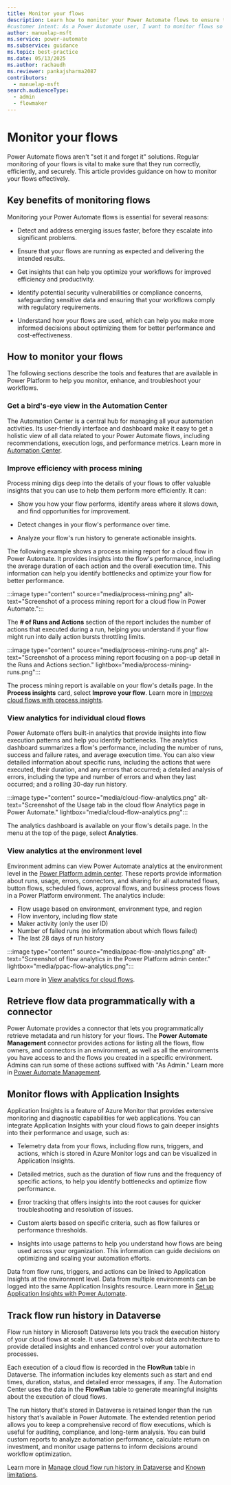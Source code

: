 ```yaml
---
title: Monitor your flows
description: Learn how to monitor your Power Automate flows to ensure that they run correctly, efficiently, and securely.
#customer intent: As a Power Automate user, I want to monitor flows so that I can ensure workflows run smoothly and efficiently.
author: manuelap-msft
ms.service: power-automate
ms.subservice: guidance
ms.topic: best-practice
ms.date: 05/13/2025
ms.author: rachaudh
ms.reviewer: pankajsharma2087
contributors:
  - manuelap-msft
search.audienceType:
  - admin
  - flowmaker
---
```


# Monitor your flows

Power Automate flows aren't "set it and forget it" solutions. Regular monitoring of your flows is vital to make sure that they run correctly, efficiently, and securely. This article provides guidance on how to monitor your flows effectively.

## Key benefits of monitoring flows

Monitoring your Power Automate flows is essential for several reasons:

- Detect and address emerging issues faster, before they escalate into significant problems.

- Ensure that your flows are running as expected and delivering the intended results.

- Get insights that can help you optimize your workflows for improved efficiency and productivity.

- Identify potential security vulnerabilities or compliance concerns, safeguarding sensitive data and ensuring that your workflows comply with regulatory requirements.

- Understand how your flows are used, which can help you make more informed decisions about optimizing them for better performance and cost-effectiveness.

## How to monitor your flows

The following sections describe the tools and features that are available in Power Platform to help you monitor, enhance, and troubleshoot your workflows.

### Get a bird's-eye view in the Automation Center

The Automation Center is a central hub for managing all your automation activities. Its user-friendly interface and dashboard make it easy to get a holistic view of all data related to your Power Automate flows, including recommendations, execution logs, and performance metrics. Learn more in [Automation Center](/power-automate/automation-center-overview).

### Improve efficiency with process mining

Process mining digs deep into the details of your flows to offer valuable insights that you can use to help them perform more efficiently. It can:

- Show you how your flow performs, identify areas where it slows down, and find opportunities for improvement.

- Detect changes in your flow's performance over time.

- Analyze your flow's run history to generate actionable insights.

The following example shows a process mining report for a cloud flow in Power Automate. It provides insights into the flow's performance, including the average duration of each action and the overall execution time. This information can help you identify bottlenecks and optimize your flow for better performance.

:::image type="content" source="media/process-mining.png" alt-text="Screenshot of a process mining report for a cloud flow in Power Automate.":::

The **# of Runs and Actions** section of the report includes the number of actions that executed during a run, helping you understand if your flow might run into daily action bursts throttling limits.

:::image type="content" source="media/process-mining-runs.png" alt-text="Screenshot of a process mining report focusing on a pop-up detail in the Runs and Actions section." lightbox="media/process-mining-runs.png":::

The process mining report is available on your flow's details page. In the **Process insights** card, select **Improve your flow**. Learn more in [Improve cloud flows with process insights](/power-automate/process-mining-cloud-flow-process-insights).

### View analytics for individual cloud flows

Power Automate offers built-in analytics that provide insights into flow execution patterns and help you identify bottlenecks. The analytics dashboard summarizes a flow's performance, including the number of runs, success and failure rates, and average execution time. You can also view detailed information about specific runs, including the actions that were executed, their duration, and any errors that occurred; a detailed analysis of errors, including the type and number of errors and when they last occurred; and a rolling 30-day run history.
  
:::image type="content" source="media/cloud-flow-analytics.png" alt-text="Screenshot of the Usage tab in the cloud flow Analytics page in Power Automate." lightbox="media/cloud-flow-analytics.png":::

The analytics dashboard is available on your flow's details page. In the menu at the top of the page, select **Analytics**.

### View analytics at the environment level

Environment admins can view Power Automate analytics at the environment level in the [Power Platform admin center](https://admin.powerplatform.microsoft.com/analytics/flow). These reports provide information about runs, usage, errors, connectors, and sharing for all automated flows, button flows, scheduled flows, approval flows, and business process flows in a Power Platform environment. The analytics include:

- Flow usage based on environment, environment type, and region
- Flow inventory, including flow state
- Maker activity (only the user ID)
- Number of failed runs (no information about which flows failed)
- The last 28 days of run history

:::image type="content" source="media/ppac-flow-analytics.png" alt-text="Screenshot of flow analytics in the Power Platform admin center." lightbox="media/ppac-flow-analytics.png":::

Learn more in [View analytics for cloud flows](/power-platform/admin/analytics-flow).

## Retrieve flow data programmatically with a connector

Power Automate provides a connector that lets you programmatically retrieve metadata and run history for your flows. The **Power Automate Management** connector provides actions for listing all the flows, flow owners, and connectors in an environment, as well as all the environments you have access to and the flows you created in a specific environment. Admins can run some of these actions suffixed with "As Admin." Learn more in [Power Automate Management](/connectors/flowmanagement/).

## Monitor flows with Application Insights

Application Insights is a feature of Azure Monitor that provides extensive monitoring and diagnostic capabilities for web applications. You can integrate Application Insights with your cloud flows to gain deeper insights into their performance and usage, such as:

- Telemetry data from your flows, including flow runs, triggers, and actions, which is stored in Azure Monitor logs and can be visualized in Application Insights.

- Detailed metrics, such as the duration of flow runs and the frequency of specific actions, to help you identify bottlenecks and optimize flow performance.

- Error tracking that offers insights into the root causes for quicker troubleshooting and resolution of issues.

- Custom alerts based on specific criteria, such as flow failures or performance thresholds.

- Insights into usage patterns to help you understand how flows are being used across your organization. This information can guide decisions on optimizing and scaling your automation efforts.

Data from flow runs, triggers, and actions can be linked to Application Insights at the environment level. Data from multiple environments can be logged into the same Application Insights resource. Learn more in [Set up Application Insights with Power Automate](/power-platform/admin/app-insights-cloud-flow).

## Track flow run history in Dataverse

Flow run history in Microsoft Dataverse lets you track the execution history of your cloud flows at scale. It uses Dataverse's robust data architecture to provide detailed insights and enhanced control over your automation processes.

Each execution of a cloud flow is recorded in the **FlowRun** table in Dataverse. The information includes key elements such as start and end times, duration, status, and detailed error messages, if any. The Automation Center uses the data in the **FlowRun** table to generate meaningful insights about the execution of cloud flows.

The run history that's stored in Dataverse is retained longer than the run history that's available in Power Automate. The extended retention period allows you to keep a comprehensive record of flow executions, which is useful for auditing, compliance, and long-term analysis. You can build custom reports to analyze automation performance, calculate return on investment, and monitor usage patterns to inform decisions around workflow optimization.

Learn more in [Manage cloud flow run history in Dataverse](/power-automate/dataverse/cloud-flow-run-metadata) and [Known limitations](/power-automate/dataverse/cloud-flow-run-metadata#known-limitations).
